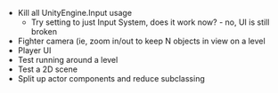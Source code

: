 * Kill all UnityEngine.Input usage
    * Try setting to just Input System, does it work now? - no, UI is still broken
* Fighter camera (ie, zoom in/out to keep N objects in view on a level
* Player UI
* Test running around a level
* Test a 2D scene
* Split up actor components and reduce subclassing